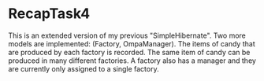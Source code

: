 # RecapTask4
This is an extended version of my previous "SimpleHibernate". Two more models are implemented: (Factory, OmpaManager).
The items of candy that are produced by each factory is recorded. The same item of candy can be produced in many different factories.
A factory also has a manager and they are currently only assigned to a single factory.
